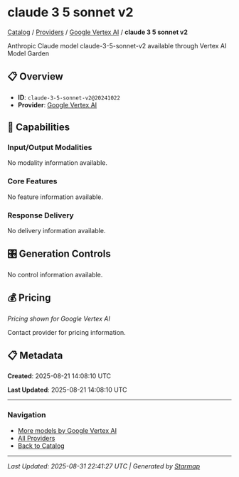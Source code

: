 # claude 3 5 sonnet v2
  
[Catalog](../../../..) / [Providers](../../..) / [Google Vertex AI](../..) / **claude 3 5 sonnet v2**


Anthropic Claude model claude-3-5-sonnet-v2 available through Vertex AI Model Garden

  
  
## 📋 Overview
  
- **ID**: `claude-3-5-sonnet-v2@20241022`
- **Provider**: [Google Vertex AI](../)
  
## 🎯 Capabilities
  
### Input/Output Modalities
  
No modality information available.
  
### Core Features
  
No feature information available.
  
### Response Delivery
  
No delivery information available.
  
## 🎛️ Generation Controls
  
No control information available.
  
## 💰 Pricing
  
*Pricing shown for Google Vertex AI*
  
  
Contact provider for pricing information.
  
## 📋 Metadata
  
**Created**: 2025-08-21 14:08:10 UTC
  
**Last Updated**: 2025-08-21 14:08:10 UTC
  
  
---
  
  
### Navigation

- [More models by Google Vertex AI](../)
- [All Providers](../../../../providers)
- [Back to Catalog](../../../..)


---
_Last Updated: 2025-08-31 22:41:27 UTC | Generated by [Starmap](https://github.com/agentstation/starmap)_
